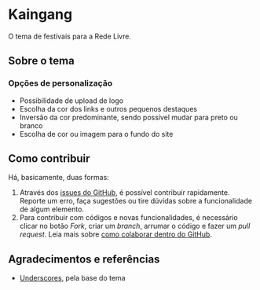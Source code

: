 # Kaingang
O tema de festivais para a Rede Livre.

## Sobre o tema

### Opções de personalização
* Possibilidade de upload de logo
* Escolha da cor dos links e outros pequenos destaques
* Inversão da cor predominante, sendo possível mudar para preto ou branco
* Escolha de cor ou imagem para o fundo do site


## Como contribuir
Há, basicamente, duas formas:

1. Através dos [issues do GitHub](https://github.com/redelivre/kaingang/issues), é possível contribuir rapidamente. Reporte um erro, faça sugestões ou tire dúvidas sobre a funcionalidade de algum elemento.
2. Para contribuir com códigos e novas funcionalidades, é necessário clicar no botão *Fork*, criar um *branch*, arrumar o código e fazer um *pull request*. Leia mais sobre [como colaborar dentro do GitHub](https://help.github.com/categories/63/articles).

## Agradecimentos e referências
* [Underscores](http://underscores.me), pela base do tema
